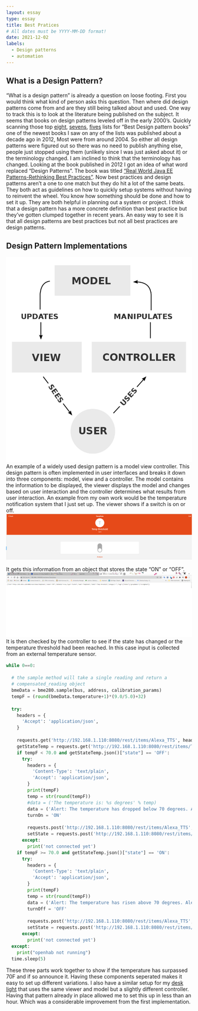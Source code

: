 ```yaml
---
layout: essay
type: essay
title: Best Pratices
# All dates must be YYYY-MM-DD format!
date: 2021-12-02
labels:
  - Design patterns
  - automation
---
```

## What is a Design Pattern?

“What is a design pattern” is already a question on loose footing. First you would think what kind of person asks this question. Then where did design patterns come from and are they still being talked about and used. One way to track this is to look at the literature being published on the subject. It seems that books on design patterns leveled off in the early 2000’s. Quickly scanning those top [eight](https://realtoughcandy.com/best-design-patterns-books/), [sevens](https://medium.com/javarevisited/7-best-books-to-learn-design-patterns-for-java-programmers-5627b93eefdb), [fives](https://www.journaldev.com/7229/best-design-patterns-book) lists for “Best Design pattern books” one of the newest books I saw on any of the lists was published about a decade ago in 2012, Most were from around 2004. So either all design patterns were figured out so there was no need to publish anything else, people just stopped using them (unlikely since I was just asked about it) or the terminology changed. I am inclined to think that the terminology has changed. Looking at the book published in 2012 I got an idea of what word replaced “Design Patterns”. The book was titled [“Real World Java EE Patterns-Rethinking Best Practices”](http://realworldpatterns.com/). Now best practices and design patterns aren’t a one to one match but they do hit a lot of the same beats. They both act as guidelines on how to quickly setup systems without having to reinvent the wheel. You know how something should be done and how to set it up. They are both helpful in planning out a system or project. I think that a design pattern has a more concrete definition than best practice but they’ve gotten clumped together in recent years. An easy way to see it is that all design patterns are best practices but not all best practices are design patterns.

## Design Pattern Implementations

<img class="ui medium right floated rounded image" src="../images/MVC.PNG">
An example of a widely used design pattern is a model view controller. This design pattern is often implemented in user interfaces and breaks it down into three components: model, view and a controller. 
The model contains the information to be displayed, the viewer displays the model and changes based on user interaction and the controller determines what results from user interaction. An example from my own work would be the temperature notification system that I just set up. The viewer shows if a switch is on or off. <img class="ui huge rounded image" src="../images/viewer DesignP.PNG">

It gets this information from an object that stores the state “ON” or “OFF”. <img class="ui huge rounded image" src="../images/Model DesignP.PNG">
It is then checked by the controller to see if the state has changed or the temperature threshold had been reached. In this case input is collected from an external temperature sensor.

```py
while 0==0:

  # the sample method will take a single reading and return a
  # compensated_reading object
  bmeData = bme280.sample(bus, address, calibration_params)
  tempF = (round(bmeData.temperature+1)*(9.0/5.0)+32)

  try:
    headers = {
      'Accept': 'application/json',
    }

    requests.get('http://192.168.1.110:8080/rest/items/Alexa_TTS', headers=headers)
    getStateTemp = requests.get('http://192.168.1.110:8080/rest/items/TempState', headers=headers)
    if tempF < 70.0 and getStateTemp.json()["state"] == 'OFF':
      try:
        headers = {
          'Content-Type': 'text/plain',
          'Accept': 'application/json',
        }
        print(tempF)
        temp = str(round(tempF))
        #data = ('The temperature is: %s degrees' % temp)
        data = ('Alert: The temperature has dropped below 70 degrees. Alert')
        turnOn = 'ON'

        requests.post('http://192.168.1.110:8080/rest/items/Alexa_TTS', headers=headers, data=data)
        setState = requests.post('http://192.168.1.110:8080/rest/items/TempState', headers=headers, data=turnOn)
      except:
        print('not connected yet')
    if tempF >= 70.0 and getStateTemp.json()["state"] == 'ON':
      try:
        headers = {
          'Content-Type': 'text/plain',
          'Accept': 'application/json',
        }
        print(tempF)
        temp = str(round(tempF))
        data = ('Alert: The temperature has risen above 70 degrees. Alert')
        turnOff = 'OFF'

        requests.post('http://192.168.1.110:8080/rest/items/Alexa_TTS', headers=headers, data=data)
        setState = requests.post('http://192.168.1.110:8080/rest/items/TempState', headers=headers, data=turnOff)
      except:
        print('not connected yet')
  except:
    print("openhab not running")
  time.sleep(5)
```

These three parts work together to show if the temperature has surpassed 70F and if so announce it. Having these components seperated makes it easy to set up different variations. I also have a similar setup for my [desk light](https://hbzxc.github.io/projects/AutoLight) that uses the same viewer and model but a slightly different controller. Having that pattern already in place allowed me to set this up in less than an hour. Which was a considerable improvement from the first implementation. 
